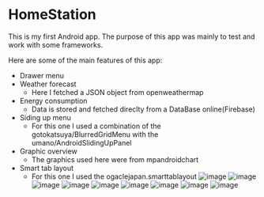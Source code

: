 # HomeStation
This is my first Android app.
The purpose of this app was mainly to test and work with some frameworks.

Here are some of the main features of this app:
* Drawer menu
* Weather forecast
   - Here I fetched a JSON object from openweathermap
* Energy consumption
   - Data is stored and fetched direclty from a DataBase online(Firebase)
* Siding up menu
    - For this one I used a combination of the gotokatsuya/BlurredGridMenu with the  umano/AndroidSlidingUpPanel
* Graphic overview
    - The graphics used here were from mpandroidchart
* Smart tab layout
   - For this one I used the ogaclejapan.smarttablayout
![image](/Screenshot/Screenshot_2016-05-07-13-31-28.png?raw=true)
![image](/Screenshot/Screenshot_2016-05-07-13-31-44.png?raw=true)
![image](/Screenshot/Screenshot_2016-05-07-13-33-32.png?raw=true)
![image](/Screenshot/Screenshot_2016-05-07-13-31-11.png?raw=true)
![image](/Screenshot/Screenshot_2016-05-07-13-31-19.png?raw=true)
![image](/Screenshot/Screenshot_2016-05-07-13-31-59.png?raw=true)
![image](/Screenshot/Screenshot_2016-05-07-13-32-14.png?raw=true)
![image](/Screenshot/Screenshot_2016-05-07-13-32-22.png?raw=true)
![image](/Screenshot/Screenshot_2016-05-07-13-32-33.png?raw=true)

